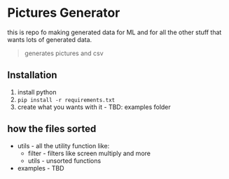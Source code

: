 # Pictures Generator

this is repo fo making generated data for ML and for all the other stuff that wants lots of generated data.

> generates pictures and csv

## Installation

1. install python
1. `pip install -r requirements.txt`
1. create what you wants with it - TBD: examples folder

## how the files sorted

- utils - all the utility function like:
  - filter - filters like screen multiply and more
  - utils - unsorted functions
- examples - TBD
